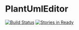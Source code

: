 # PlantUmlEditor
[![Build Status](https://travis-ci.org/ronsmits/PlantUmlEditor.svg?branch=master)](https://travis-ci.org/ronsmits/PlantUmlEditor)
[![Stories in Ready](https://badge.waffle.io/ronsmits/PlantUmlEditor.png?label=ready&title=Ready)](http://waffle.io/ronsmits/PlantUmlEditor)
